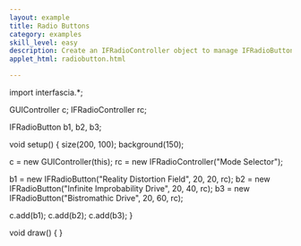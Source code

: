```yaml
---
layout: example
title: Radio Buttons
category: examples
skill_level: easy
description: Create an IFRadioController object to manage IFRadioButton objects
applet_html: radiobutton.html

---
```

import interfascia.*;

GUIController c;
IFRadioController rc;

IFRadioButton b1, b2, b3;

void setup() {
  size(200, 100);
  background(150);
  
  c = new GUIController(this);
  rc = new IFRadioController("Mode Selector");
  
  b1 = new IFRadioButton("Reality Distortion Field", 20, 20, rc);
  b2 = new IFRadioButton("Infinite Improbability Drive", 20, 40, rc);
  b3 = new IFRadioButton("Bistromathic Drive", 20, 60, rc);
  
  c.add(b1);
  c.add(b2);
  c.add(b3);
}

void draw() {
}
